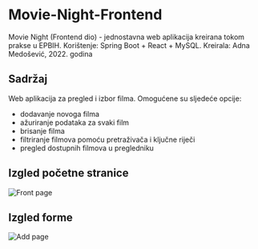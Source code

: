# Movie-Night-Frontend
Movie Night (Frontend dio) - jednostavna web aplikacija kreirana tokom prakse u EPBIH. Korištenje: Spring Boot + React + MySQL.
Kreirala: Adna Medošević, 2022. godina
 
## Sadržaj
Web aplikacija za pregled i izbor filma. Omogućene su sljedeće opcije:
- dodavanje novoga filma
- ažuriranje podataka za svaki film
- brisanje filma
- filtriranje filmova pomoću pretraživača i ključne riječi
- pregled dostupnih filmova u pregledniku

## Izgled početne stranice

![Front page](https://user-images.githubusercontent.com/73390091/160289620-b4010e60-37b8-4f37-adb1-b6ef58f67912.png)

## Izgled forme

![Add page](https://user-images.githubusercontent.com/73390091/160290071-3106c3eb-79e8-4225-9fa0-d9a45ad7e372.png)


